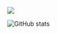 <!---  - 👋 Hello, I'm Islyam Sagyndyk FredSteady23
- 👀 I'm interested in programming
- 🌱 Now I'm studying to be a frontend react developer
- 💞️I am looking for cooperation for development
- 📫 How to contact me sagyndyk.2002@gmail.com and tg @islyamsagyndyk --->

![](https://www.codewars.com/users/Islyam23/badges/large)

![GitHub stats](https://github-readme-stats.vercel.app/api?username=sss-23-dev&show_icons=true&theme=github_dark_dimmed)

<!--- ![](https://komarev.com/ghpvc/?username=fredsteady23&color=blue&style=for-the-badge)

FredSteady23/FredSteady23 is a ✨ special ✨ repository because its `README.md` (this file) appears on your GitHub profile.
You can click the Preview link to take a look at your changes.
--->

